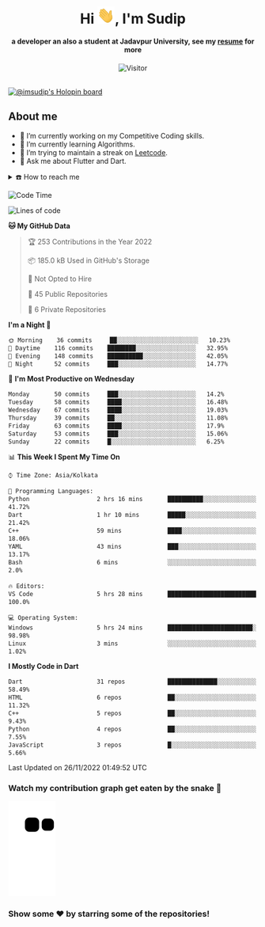 <div align="center">
<h1 align="center">Hi <img width="35" src="https://github.com/1999AZZAR/1999AZZAR/blob/main/resources/img/waving.gif">, I'm Sudip</h1>
<h4 align="center">a developer an also a student at Jadavpur University, see my <a href="[https://github.com/1999AZZAR/1999AZZAR/blob/main/assets/doc/azzar_resume.pdf](https://drive.google.com/file/d/1myckpQvEluq-6e7x4cK06Dj2dcwXp27J/view?usp=sharing)" target="_blank">resume</a> for more</h4>
  <img align="center"
         src="https://profile-counter.glitch.me/imsudip/count.svg"
         alt="Visitor" height="30"/>
</div>

<br>

[![@imsudip's Holopin board](https://holopin.me/imsudip)](https://holopin.io/@imsudip)

## About me

- 🔭 I’m currently working on my Competitive Coding skills.
- 🌱 I’m currently learning Algorithms.
- 👯 I’m trying to maintain a streak on [Leetcode](https://leetcode.com/sudipghosh9333/).
- 💬 Ask me about Flutter and Dart.

<details>
  <summary>☎️ How to reach me</summary>
<div>
  <samp>
    <h2 align="center"></h2>
    <p align="center">
      <br/>
      <a href="https://www.linkedin.com/in/imsudip/" target="blank"><img align="center"
         src="https://img.shields.io/badge/linkedin-%231DA1F2.svg?style=for-the-badge&logo=linkedin&logoColor=white"
         alt="azzar" height="30"/></a>
      <a href="mailto:sudipghosh9333@gmail.com" target="blank"><img align="center"
         src="https://img.shields.io/badge/gmail-EA4335.svg?style=for-the-badge&logo=gmail&logoColor=white"
         alt="azzar" height="30"/></a>
         <a href="https://wa.me/+917908646141" target="blank"><img align="center"
         src="https://img.shields.io/badge/whatsapp-4B7F1.svg?style=for-the-badge&logo=whatsapp&logoColor=white"
         alt="azzar" height="30"/></a>
    </p>
  </samp>
</div>
</details>

<!--START_SECTION:waka-->
![Code Time](http://img.shields.io/badge/Code%20Time-149%20hrs%208%20mins-blue)

![Lines of code](https://img.shields.io/badge/From%20Hello%20World%20I%27ve%20Written-659%20Thousand%20lines%20of%20code-blue)

**🐱 My GitHub Data** 

> 🏆 253 Contributions in the Year 2022
 > 
> 📦 185.0 kB Used in GitHub's Storage 
 > 
> 🚫 Not Opted to Hire
 > 
> 📜 45 Public Repositories 
 > 
> 🔑 6 Private Repositories  
 > 
**I'm a Night 🦉** 

```text
🌞 Morning    36 commits     ██░░░░░░░░░░░░░░░░░░░░░░░   10.23% 
🌆 Daytime    116 commits    ████████░░░░░░░░░░░░░░░░░   32.95% 
🌃 Evening    148 commits    ██████████░░░░░░░░░░░░░░░   42.05% 
🌙 Night      52 commits     ███░░░░░░░░░░░░░░░░░░░░░░   14.77%

```
📅 **I'm Most Productive on Wednesday** 

```text
Monday       50 commits     ███░░░░░░░░░░░░░░░░░░░░░░   14.2% 
Tuesday      58 commits     ████░░░░░░░░░░░░░░░░░░░░░   16.48% 
Wednesday    67 commits     ████░░░░░░░░░░░░░░░░░░░░░   19.03% 
Thursday     39 commits     ██░░░░░░░░░░░░░░░░░░░░░░░   11.08% 
Friday       63 commits     ████░░░░░░░░░░░░░░░░░░░░░   17.9% 
Saturday     53 commits     ███░░░░░░░░░░░░░░░░░░░░░░   15.06% 
Sunday       22 commits     █░░░░░░░░░░░░░░░░░░░░░░░░   6.25%

```


📊 **This Week I Spent My Time On** 

```text
⌚︎ Time Zone: Asia/Kolkata

💬 Programming Languages: 
Python                   2 hrs 16 mins       ██████████░░░░░░░░░░░░░░░   41.72% 
Dart                     1 hr 10 mins        █████░░░░░░░░░░░░░░░░░░░░   21.42% 
C++                      59 mins             ████░░░░░░░░░░░░░░░░░░░░░   18.06% 
YAML                     43 mins             ███░░░░░░░░░░░░░░░░░░░░░░   13.17% 
Bash                     6 mins              ░░░░░░░░░░░░░░░░░░░░░░░░░   2.0%

🔥 Editors: 
VS Code                  5 hrs 28 mins       █████████████████████████   100.0%

💻 Operating System: 
Windows                  5 hrs 24 mins       ████████████████████████░   98.98% 
Linux                    3 mins              ░░░░░░░░░░░░░░░░░░░░░░░░░   1.02%

```

**I Mostly Code in Dart** 

```text
Dart                     31 repos            ██████████████░░░░░░░░░░░   58.49% 
HTML                     6 repos             ██░░░░░░░░░░░░░░░░░░░░░░░   11.32% 
C++                      5 repos             ██░░░░░░░░░░░░░░░░░░░░░░░   9.43% 
Python                   4 repos             ██░░░░░░░░░░░░░░░░░░░░░░░   7.55% 
JavaScript               3 repos             █░░░░░░░░░░░░░░░░░░░░░░░░   5.66%

```



 Last Updated on 26/11/2022 01:49:52 UTC
<!--END_SECTION:waka-->

### Watch my contribution graph get eaten by the snake 🐍

<!-- refer this: https://dev.to/mishmanners/how-to-enable-github-actions-on-your-profile-readme-for-a-contribution-graph-4l66 -->

![imsudip snake gif](https://github.com/imsudip/imsudip/blob/output/github-contribution-grid-snake.svg)

### Show some ❤️ by starring some of the repositories!
